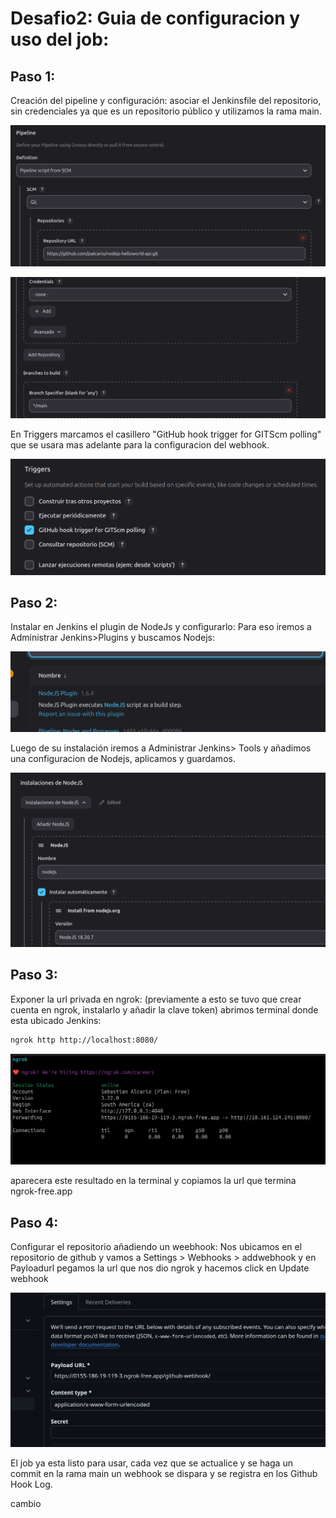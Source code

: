# Desafio2: Guia de configuracion y uso del job:

## Paso 1:
Creación del pipeline y configuración:
asociar el Jenkinsfile del repositorio, sin credenciales ya que es un repositorio público y utilizamos la rama main.

![imagen1](images/01.png)


![imagen2](images/02.png)

En Triggers marcamos el casillero "GitHub hook trigger for GITScm polling" que se usara mas adelante para la configuracion del webhook.

![imagen3](images/03.png)

## Paso 2:
Instalar en Jenkins el plugin de NodeJs y configurarlo:
Para eso iremos a Administrar Jenkins>Plugins y buscamos Nodejs:

![imagen4](images/04.png)

Luego de su instalación iremos a Administrar Jenkins> Tools y añadimos una configuracion de Nodejs, aplicamos y guardamos.

![imagen5](images/05.png)

## Paso 3:
Exponer la url privada en ngrok:
(previamente a esto se tuvo que crear cuenta en ngrok, instalarlo y añadir la clave token)
abrimos terminal donde esta ubicado Jenkins:
```bash
ngrok http http://localhost:8080/
```
![imagen6](images/06.png)

aparecera este resultado en la terminal y copiamos la url que termina ngrok-free.app

## Paso 4:
Configurar el repositorio añadiendo un weebhook:
Nos ubicamos en el repositorio de github y vamos a Settings > Webhooks > addwebhook y en Payloadurl pegamos la url que nos dio ngrok y hacemos click en Update webhook

![imagen7](images/07.png)

El job ya esta listo para usar, cada vez que se actualice y se haga un commit en la rama main un webhook se dispara y se registra en los Github Hook Log.

cambio




